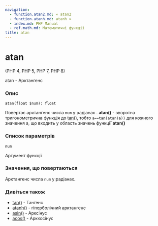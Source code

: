 ```yaml
---
navigation:
  - function.atan2.md: « atan2
  - function.atanh.md: atanh »
  - index.md: PHP Manual
  - ref.math.md: Математичні функції
title: atan
---
```

# atan

(PHP 4, PHP 5, PHP 7, PHP 8)

atan - Арктангенс

### Опис

```methodsynopsis
atan(float $num): float
```

Повертає арктангенс числа `num` у радіанах . **atan()** - зворотна тригонометрична функція до [tan()](function.tan.md), тобто `a==tan(atan(a))` для кожного значення a, що входить у область значень функції **atan()**

### Список параметрів

`num`

Аргумент функції

### Значення, що повертаються

Арктангенс числа `num` у радіанах.

### Дивіться також

-   [tan()](function.tan.md) - Тангенс
-   [atanh()](function.atanh.md) - гіперболічний арктангенс
-   [asin()](function.asin.md) - Арксінус
-   [acos()](function.acos.md) - Арккосінус
